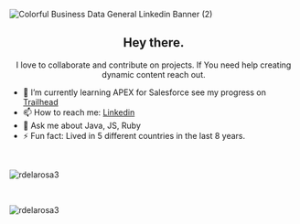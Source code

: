 ![Colorful Business Data General Linkedin Banner (2)](https://user-images.githubusercontent.com/40813295/106121632-63213a80-611d-11eb-8a86-17c12979edd4.png)
<h2 align="center"> Hey there.</h1>

<p align="center"> I love to collaborate and contribute on projects. If You need help creating dynamic content reach out.</p>

- 🌱   I’m currently learning APEX for Salesforce see my progress on [Trailhead](https://trailblazer.me/id/rdelarosa13)
- 📫   How to reach me: [Linkedin](https://www.linkedin.com/in/delarosa-robert/ "Linkedin")
- 💬   Ask me about Java, JS, Ruby 
- ⚡   Fun fact: Lived in 5 different countries in the last 8 years. 

<br>
<p width=100% align="left">
    <img align="center" src="https://github-readme-stats.vercel.app/api?username=rdelarosa3&show_icons=true&theme=algolia&count_private=true" alt="rdelarosa3" />
</p>
</br>
<p width=100% align="left">
  <img align="center" src="https://github-readme-stats.vercel.app/api/top-langs/?username=rdelarosa3&layout=compact&theme=algolia&count_private=true&exclude_repo=linux" alt="rdelarosa3" />
</p>
